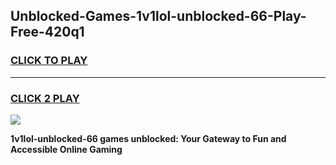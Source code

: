 
## Unblocked-Games-1v1lol-unblocked-66-Play-Free-420q1
<h3>
<a href="https://premium76.site?title=1v1lol-unblocked-66&ref=23A">CLICK TO PLAY</a></h3>
<hr>

<h3>
<a href="https://premium76.site?title=1v1lol-unblocked-66&ref=23A">CLICK 2 PLAY</a>
  
</h3>

<a href="https://premium76.site?title=1v1lol-unblocked-66&ref=23A"><img src="https://clearcache.store/games.png"></a>


**1v1lol-unblocked-66 games unblocked: Your Gateway to Fun and Accessible Online Gaming**
